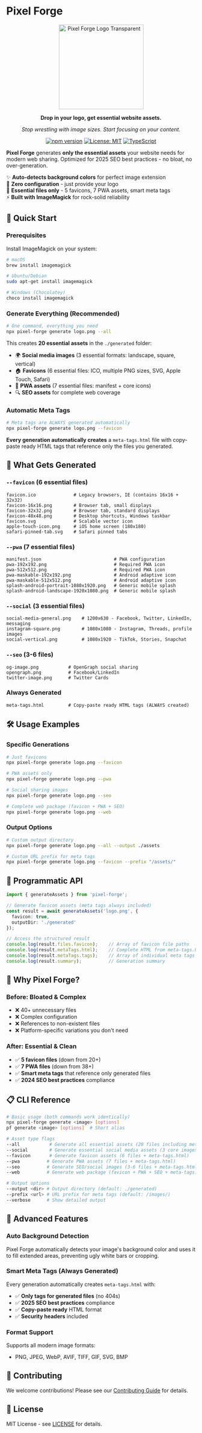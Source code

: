 # Pixel Forge

<div align="center">
  <img width="225" height="225" alt="Pixel Forge Logo Transparent" src="https://github.com/user-attachments/assets/19e54310-ce12-4dd1-9db5-46c11319e8a9" />

  **Drop in your logo, get essential website assets.**
  
  *Stop wrestling with image sizes. Start focusing on your content.*

  [![npm version](https://badge.fury.io/js/pixel-forge.svg)](https://badge.fury.io/js/pixel-forge)
  [![License: MIT](https://img.shields.io/badge/License-MIT-yellow.svg)](https://opensource.org/licenses/MIT)
  [![TypeScript](https://img.shields.io/badge/TypeScript-Ready-blue.svg)](https://www.typescriptlang.org/)
</div>

**Pixel Forge** generates **only the essential assets** your website needs for modern web sharing. Optimized for 2025 SEO best practices - no bloat, no over-generation.

✨ **Auto-detects background colors** for perfect image extension  
🚀 **Zero configuration** - just provide your logo  
📱 **Essential files only** - 5 favicons, 7 PWA assets, smart meta tags  
⚡ **Built with ImageMagick** for rock-solid reliability  

## 🚀 Quick Start

### Prerequisites

Install ImageMagick on your system:

```bash
# macOS
brew install imagemagick

# Ubuntu/Debian  
sudo apt-get install imagemagick

# Windows (Chocolatey)
choco install imagemagick
```

### Generate Everything (Recommended)

```bash
# One command, everything you need
npx pixel-forge generate logo.png --all
```

This creates **20 essential assets** in the `./generated` folder:
- 🌍 **Social media images** (3 essential formats: landscape, square, vertical)
- 🏠 **Favicons** (6 essential files: ICO, multiple PNG sizes, SVG, Apple Touch, Safari)
- 📱 **PWA assets** (7 essential files: manifest + core icons)
- 🔍 **SEO assets** for complete web coverage

### Automatic Meta Tags

```bash
# Meta tags are ALWAYS generated automatically
npx pixel-forge generate logo.png --favicon
```

**Every generation automatically creates** a `meta-tags.html` file with copy-paste ready HTML tags that reference only the files you generated.

## 📂 What Gets Generated

### `--favicon` (6 essential files)
```
favicon.ico              # Legacy browsers, IE (contains 16x16 + 32x32)
favicon-16x16.png        # Browser tab, small displays
favicon-32x32.png        # Browser tab, standard displays
favicon-48x48.png        # Desktop shortcuts, Windows taskbar
favicon.svg              # Scalable vector icon
apple-touch-icon.png     # iOS home screen (180x180)
safari-pinned-tab.svg    # Safari pinned tabs
```

### `--pwa` (7 essential files)
```
manifest.json                           # PWA configuration
pwa-192x192.png                         # Required PWA icon
pwa-512x512.png                         # Required PWA icon
pwa-maskable-192x192.png                # Android adaptive icon
pwa-maskable-512x512.png                # Android adaptive icon
splash-android-portrait-1080x1920.png   # Generic mobile splash
splash-android-landscape-1920x1080.png  # Generic mobile splash
```

### `--social` (3 essential files)
```
social-media-general.png    # 1200x630 - Facebook, Twitter, LinkedIn, messaging
instagram-square.png        # 1080x1080 - Instagram, Threads, profile images  
social-vertical.png         # 1080x1920 - TikTok, Stories, Snapchat
```

### `--seo` (3-6 files)
```
og-image.png           # OpenGraph social sharing
opengraph.png          # Facebook/LinkedIn
twitter-image.png      # Twitter Cards
```

### Always Generated
```
meta-tags.html         # Copy-paste ready HTML tags (ALWAYS created)
```

## 🛠️ Usage Examples

### Specific Generations

```bash
# Just favicons
npx pixel-forge generate logo.png --favicon

# PWA assets only
npx pixel-forge generate logo.png --pwa

# Social sharing images
npx pixel-forge generate logo.png --seo

# Complete web package (favicon + PWA + SEO)
npx pixel-forge generate logo.png --web
```

### Output Options

```bash
# Custom output directory
npx pixel-forge generate logo.png --all --output ./assets

# Custom URL prefix for meta tags
npx pixel-forge generate logo.png --favicon --prefix "/assets/"
```

## 🧩 Programmatic API

```typescript
import { generateAssets } from 'pixel-forge';

// Generate favicon assets (meta tags always included)
const result = await generateAssets('logo.png', {
  favicon: true,
  outputDir: './generated'
});

// Access the structured result
console.log(result.files.favicon);    // Array of favicon file paths
console.log(result.metaTags.html);    // Complete HTML from meta-tags.html
console.log(result.metaTags.tags);    // Array of individual meta tags
console.log(result.summary);          // Generation summary
```

## 🎯 Why Pixel Forge?

### Before: Bloated & Complex
- ❌ 40+ unnecessary files
- ❌ Complex configuration  
- ❌ References to non-existent files
- ❌ Platform-specific variations you don't need

### After: Essential & Clean
- ✅ **5 favicon files** (down from 20+)
- ✅ **7 PWA files** (down from 38+)
- ✅ **Smart meta tags** that reference only generated files
- ✅ **2024 SEO best practices** compliance

## 📋 CLI Reference

```bash
# Basic usage (both commands work identically)
npx pixel-forge generate <image> [options]
pf generate <image> [options]  # Short alias

# Asset type flags
--all           # Generate all essential assets (20 files including meta-tags.html)
--social        # Generate essential social media assets (3 core images + meta-tags.html)
--favicon       # Generate favicon assets (6 files + meta-tags.html)
--pwa          # Generate PWA assets (7 files + meta-tags.html) 
--seo          # Generate SEO/social images (3-6 files + meta-tags.html)
--web          # Generate web package (favicon + PWA + SEO + meta-tags.html)

# Output options
--output <dir> # Output directory (default: ./generated)
--prefix <url> # URL prefix for meta tags (default: /images/)
--verbose      # Show detailed output
```

## 🔧 Advanced Features

### Auto Background Detection
Pixel Forge automatically detects your image's background color and uses it to fill extended areas, preventing ugly white bars or cropping.

### Smart Meta Tags (Always Generated)
Every generation automatically creates `meta-tags.html` with:
- ✅ **Only tags for generated files** (no 404s)  
- ✅ **2025 SEO best practices** compliance
- ✅ **Copy-paste ready** HTML format
- ✅ **Security headers** included

### Format Support
Supports all modern image formats:
- PNG, JPEG, WebP, AVIF, TIFF, GIF, SVG, BMP

## 🤝 Contributing

We welcome contributions! Please see our [Contributing Guide](CONTRIBUTING.md) for details.

## 📄 License

MIT License - see [LICENSE](LICENSE) for details.
